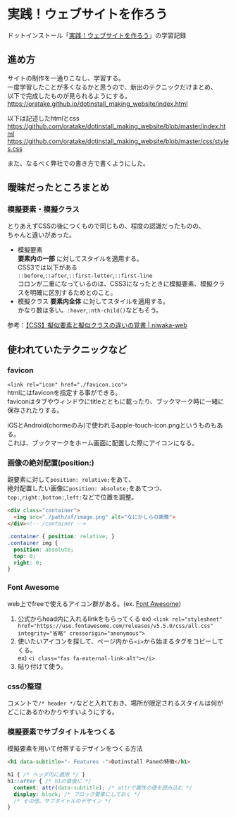 # 実践！ウェブサイトを作ろう
ドットインストール「[実践！ウェブサイトを作ろう](https://dotinstall.com/lessons/website_html_v3)」の学習記録

## 進め方
サイトの制作を一通りこなし、学習する。  
一度学習したことが多くなるかと思うので、新出のテクニックだけまとめ、  
以下で完成したものが見られるようにする。  
https://oratake.github.io/dotinstall_making_website/index.html  

以下は記述したhtmlとcss  
https://github.com/oratake/dotinstall_making_website/blob/master/index.html  
https://github.com/oratake/dotinstall_making_website/blob/master/css/styles.css  

また、なるべく弊社での書き方で書くようにした。  

## 曖昧だったところまとめ
### 模擬要素・模擬クラス
とりあえずCSSの後につくもので同じもの、程度の認識だったものの、  
ちゃんと違いがあった。  
- 模擬要素  
  **要素内の一部** に対してスタイルを適用する。  
  CSS3では以下がある  
  `::before`,`::after`,`::first-letter`,`::first-line`  
  コロンが二重になっているのは、CSS3になったときに模擬要素、模擬クラスを明確に区別するためとのこと。
- 模擬クラス
  **要素内全体** に対してスタイルを適用する。  
  かなり数は多い。`:hover`,`:nth-child()`などもそう。

参考：[【CSS】擬似要素と擬似クラスの違いの覚書 | niwaka-web](https://niwaka-web.com/css_pseudo_different/)

## 使われていたテクニックなど
### favicon
`<link rel="icon" href="./favicon.ico">`  
htmlにはfaviconを指定する事ができる。  
faviconはタブやウィンドウにtitleとともに載ったり、ブックマーク時に一緒に保存されたりする。  

iOSとAndroid(chormeのみ)で使われるapple-touch-icon.pngというものもある。  
これは、ブックマークをホーム画面に配置した際にアイコンになる。  

### 画像の絶対配置(position:)
親要素に対して`position: relative;`をあて、  
絶対配置したい画像に`position: absolute;`をあてつつ、  
`top:`,`right:`,`bottom:`,`left:`などで位置を調整。  
```html
<div class="container">
  <img src="./path/of/image.png" alt="なにかしらの画像">
</div><!-- /container -->
```
```css
.container { position: relative; }
.container img {
  position: absolute;
  top: 0;
  right: 0;
}
```

### Font Awesome
web上でfreeで使えるアイコン群がある。(ex. [Font Awesome](https://fontawesome.com/))  
1. 公式からhead内に入れるlinkをもらってくる
ex) `<link rel="stylesheet" href="https://use.fontawesome.com/releases/v5.5.0/css/all.css" integrity="省略" crossorigin="anonymous">`
2. 使いたいアイコンを探して、ページ内から`<i>`から始まるタグをコピーしてくる。  
ex) `<i class="fas fa-external-link-alt"></i>`
3. 貼り付けて使う。  

### cssの整理
コメントで`/* header */`などと入れておき、場所が限定されるスタイルは何がどこにあるかわかりやすいようにする。

### 模擬要素でサブタイトルをつくる
模擬要素を用いて付帯するデザインをつくる方法  
```html
<h1 data-subtitle="- Features -">Dotinstall Paneの特徴</h1>
```
```css
h1 { /* ヘッダ内に適用 */ }
h1::after { /* h1の直後に */
  content: attr(data-subtitle); /* attrで属性の値を読み込む */
  display: block; /* ブロック要素にしておく */
  /* その他、サブタイトルのデザイン */
}
```
